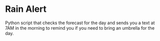 # Rain Alert

Python script that checks the forecast for the day and sends you a text at 7AM in the morning to remind you if you need to bring an umbrella for the day.
